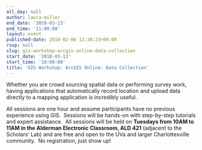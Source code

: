 ```yaml
---
all_day: null
author: laura-miller
end_date: '2018-03-13'
end_time: '11:00:00'
layout: event
published-date: 2018-02-06 13:38:23+00:00
rsvp: null
slug: gis-workshop-arcgis-online-data-collection
start_date: '2018-03-13'
start_time: '10:00:00'
title: 'GIS Workshop: ArcGIS Online: Data Collection'
---
```


Whether you are crowd sourcing spatial data or performing survey work, having applications that automatically record location and upload data directly to a mapping application is incredibly useful.

All sessions are one hour and assume participants have no previous experience using GIS.  Sessions will be hands-on with step-by-step tutorials and expert assistance.  All sessions will be held on **Tuesdays from 10AM to 11AM in the Alderman Electronic Classroom, ALD 421** (adjacent to the Scholars’ Lab) and are free and open to the UVa and larger Charlottesville community.  No registration, just show up!
